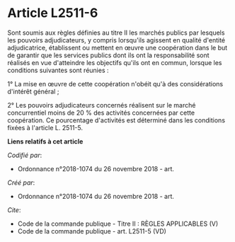 # Article L2511-6

Sont soumis aux règles définies au titre II les marchés publics par lesquels les pouvoirs adjudicateurs, y compris lorsqu'ils
agissent en qualité d'entité adjudicatrice, établissent ou mettent en œuvre une coopération dans le but de garantir que les
services publics dont ils ont la responsabilité sont réalisés en vue d'atteindre les objectifs qu'ils ont en commun, lorsque
les conditions suivantes sont réunies : 

1° La mise en œuvre de cette coopération n'obéit qu'à des considérations d'intérêt général ; 

2° Les pouvoirs adjudicateurs concernés réalisent sur le marché concurrentiel moins de 20 % des activités concernées par
cette coopération. Ce pourcentage d'activités est déterminé dans les conditions fixées à l'article L. 2511-5.

**Liens relatifs à cet article**

_Codifié par_:

  - Ordonnance n°2018-1074 du 26 novembre 2018 - art.

_Créé par_:

  - Ordonnance n°2018-1074 du 26 novembre 2018 - art.

_Cite_:

  - Code de la commande publique -  Titre II : RÈGLES APPLICABLES (V)
  - Code de la commande publique - art. L2511-5 (VD)
